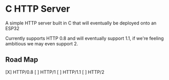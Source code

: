 # C HTTP Server

A simple HTTP server built in C that will eventually be deployed onto an ESP32

Currently supports HTTP 0.8 and will eventually support 1.1, if we're feeling ambitious we may even support 2.

## Road Map

[X] HTTP/0.8
[ ] HTTP/1
[ ] HTTP/1.1
[ ] HTTP/2
